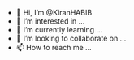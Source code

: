 - 👋 Hi, I’m @KiranHABIB
- 👀 I’m interested in ...
- 🌱 I’m currently learning ...
- 💞️ I’m looking to collaborate on ...
- 📫 How to reach me ...

<!---
KiranHABIB/KiranHABIB is a ✨ special ✨ repository because its `README.md` (this file) appears on your GitHub profile.
You can click the Preview link to take a look at your changes.
--->
